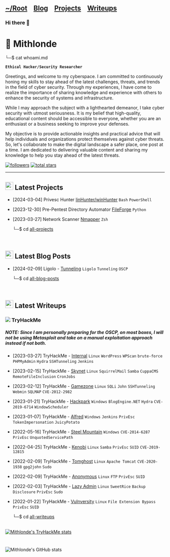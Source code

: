 <h2 class="menu-header" id="main">
<a href="https://github.com/Mithlonde/Mithlonde">~/Root</a>&#xA0;&#xA0;&#xA0;
<a href="https://github.com/Mithlonde/Mithlonde/blob/main/blog/index.md">Blog</a>&#xA0;&#xA0;&#xA0;
<a href="https://github.com/Mithlonde/Mithlonde/blob/main/projects/index.md">Projects</a>&#xA0;&#xA0;&#xA0;
<a href="https://github.com/Mithlonde/Mithlonde/blob/main/all-writeups.md">Writeups</a>&#xA0;&#xA0;&#xA0;
</h2>

### Hi there 👋

# 👾 Mithlonde
└─$ cat whoami.md

**`Ethical Hacker/Security Researcher`**

Greetings, and welcome to my cyberspace. I am committed to continuously honing my skills to stay ahead of the latest challenges, threats, and trends in the field of cyber security. Through my experiences, I have come to realize the importance of sharing knowledge and experience with others to enhance the security of systems and infrastructure.

While I may approach the subject with a lighthearted demeanor, I take cyber security with utmost seriousness. It is my belief that high-quality, educational content should be accessible to everyone, whether you are an enthusiast or a business seeking to improve your defenses.

My objective is to provide actionable insights and practical advice that will help individuals and organizations protect themselves against cyber threats. So, let's collaborate to make the digital landscape a safer place, one post at a time. I am dedicated to delivering valuable content and sharing my knowledge to help you stay ahead of the latest threats.

   <p align="left">
      <a href="https://github.com/Mithlonde?tab=followers">
         <img alt="followers" title="Follow me on Github" src="https://custom-icon-badges.demolab.com/github/followers/Mithlonde?color=236ad3&labelColor=1155ba&style=for-the-badge&logo=person-add&label=Follow&logoColor=white"/></a>
      <a href="https://github.com/Mithlonde?tab=repositories&sort=stargazers">
         <img alt="total stars" title="Total stars on GitHub" src="https://custom-icon-badges.demolab.com/github/stars/Mithlonde?color=55960c&style=for-the-badge&labelColor=488207&logo=star"/></a>
   </p>

---

<!--PROJECTS COLUMN-->

## <img src="https://cdn-icons-png.flaticon.com/512/1005/1005141.png" width="25" height="25"/> Latest Projects

- [2024-03-04] Privesc Hunter [linHunter/winHunter](https://github.com/Mithlonde/Hunter) `Bash` `PowerShell`
- [2023-12-30] Pre-Pentest Directory Automator [FileForge](https://github.com/Mithlonde/FileForge) `Python`
- [2023-03-27] Network Scanner [Nmapper](https://github.com/Mithlonde/Nmapper) `Zsh`

  └─$ cd <a href="https://github.com/Mithlonde/Mithlonde/blob/main/projects/index.md">all-projects</a>

<br />

<!--BLOG COLUMN-->

## <img src="https://cdn-icons-png.flaticon.com/128/9360/9360595.png" width="25" height="25"/> Latest Blog Posts

- [2024-02-09] Ligolo - [Tunneling](https://github.com/Mithlonde/Mithlonde/blob/main/blog/tunneling.md) `Ligolo` `Tunneling` `OSCP`
  
   └─$ cd <a href="https://github.com/Mithlonde/Mithlonde/blob/main/blog/index.md">all-blog-posts</a>

<br />

<!--THM COLUMN-->

## <img src="https://cdn-icons-png.flaticon.com/128/1313/1313837.png" width="25" height="25"/> Latest Writeups 

### <img src="https://api.iconify.design/simple-icons/tryhackme.svg?color=%23c11111&width=20&height=20"> TryHackMe

##### NOTE: Since I am personally preparing for the OSCP, on most boxes, I will not be using **Metasploit** and take on a manual exploitation approach instead if not both.
- [2023-03-27] TryHackMe - [Internal](https://github.com/Mithlonde/Mithlonde/blob/main/thm/2023-03-27-Internal.md) `Linux` `WordPress` `WPScan` `brute-force` `PHPMyAdmin` `Hydra` `SSHTunneling` `Jenkins`
- [2023-02-15] TryHackMe - [Skynet](https://github.com/Mithlonde/Mithlonde/blob/main/thm/2023-02-15-skynet.md) `Linux` `SquirrelMail` `Samba` `CuppaCMS` `RemoteFileInclusion` `CronJobs`
- [2023-02-12] TryHackMe - [Gamezone](https://github.com/Mithlonde/Mithlonde/blob/main/thm/2023-02-12-gamezone.md) `Linux` `SQLi` `John` `SSHTunneling` `Webmin` `SQLMAP` `CVE-2012-2982`
- [2023-01-21] TryHackMe - [Hackpark](https://github.com/Mithlonde/Mithlonde/blob/main/thm/2023-01-21-hackpark.md) `Windows` `BlogEngine.NET` `Hydra` `CVE-2019-6714` `WindowScheduler`
- [2023-01-07] TryHackMe - [Alfred](https://github.com/Mithlonde/Mithlonde/blob/main/thm/2023-01-07-alfred.md) `Windows` `Jenkins` `PrivEsc` `TokenImpersonation` `JuicyPotato`
- [2022-05-16] TryHackMe - [Steel Mountain](https://github.com/Mithlonde/Mithlonde/blob/main/thm/2022-05-16-steel-mountain.md) `Windows` `CVE-2014-6287` `PrivEsc` `UnquotedServicePath`
- [2022-04-25] TryHackMe - [Kenobi](https://github.com/Mithlonde/Mithlonde/blob/main/thm/2022-04-25-Kenobi.md) `Linux` `Samba` `PrivEsc` `SUID` `CVE-2019-12815`
- [2022-02-09] TryHackMe - [Tomghost](https://github.com/Mithlonde/Mithlonde/blob/main/thm/2022-02-09-tomghost.md) `Linux` `Apache Tomcat` `CVE-2020-1938` `gpg2john` `Sudo`
- [2022-02-09] TryHackMe - [Anonymous](https://github.com/Mithlonde/Mithlonde/blob/main/thm/2022-02-09-anonymous.md) `Linux` `FTP` `PrivEsc` `SUID`
- [2022-02-03] TryHackMe - [Lazy Admin](https://github.com/Mithlonde/Mithlonde/blob/main/thm/2022-02-03-lazy-admin.md) `Linux` `SweetRice` `Backup Disclosure` `PrivEsc` `Sudo`
- [2022-01-22] TryHackMe - [Vulnversity](https://github.com/Mithlonde/Mithlonde/blob/main/thm/2022-01-22-Vulnversity.md) `Linux` `File Extension Bypass` `PrivEsc` `SUID`

  └─$ cd <a href="https://github.com/Mithlonde/Mithlonde/blob/main/all-writeups.md">all-writeups</a>

<br />

<a href="https://tryhackme.com/p/Mithlonde" rel="nofollow">
  <img src="https://tryhackme-badges.s3.amazonaws.com/Mithlonde.png" alt="Mithlonde's TryHackMe stats">
</a>

<!--HTB COLUMN-->

#

![Mithlonde's GitHub stats](https://github-readme-stats.vercel.app/api?username=Mithlonde&theme=dark)
<!--https://github.com/anuraghazra/github-readme-stats#demo-->
